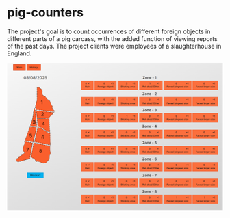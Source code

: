 # pig-counters

The project's goal is to count occurrences of different foreign objects in different parts of a pig carcass, with the added function of viewing reports of the past days. The project clients were employees of a slaughterhouse in England. 

![screenshot](https://github.com/Sefanovskis-Artjoms/Pig-counter/blob/main/readme-imgs/1.png)
